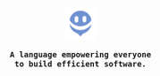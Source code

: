 <p align="center">
  <img 
    src="./assets/mirth-logo.png" 
    height="60"
    alt="logo"
  />
</p>
<p align="center">
    <samp><b>
     A language empowering everyone <br>
     to build efficient software.
    </b></samp>
</p>
